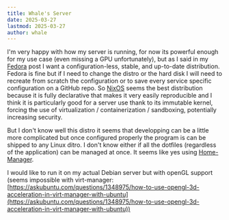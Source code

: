 ```yaml
---
title: Whale's Server
date: 2025-03-27
lastmod: 2025-03-27
author: whale
---
```

I'm very happy with how my server is running, for now its powerful enough for my use case (even missing a GPU unfortunately), but as I said in my [Fedora](/content/posts/Fedora.md) post I want a configuration-less, stable, and up-to-date distribution. Fedora is fine but if I need to change the distro or the hard disk I will need to recreate from scratch the configuration or to save every service specific configuration on a GitHub repo. So [NixOS]() seems the best distribution because it is fully declarative that makes it very easily reproducible and I think it is particularly good for a server use thank to its immutable kernel, forcing the use of virtualization / containerization / sandboxing, potentially increasing security.

But I don't know well this distro it seems that developping can be a little more complicated but once configured properly the program is can be shipped to any Linux ditro. I don't know either if all the dotfiles (regardless of the application) can be managed at once. It seems like yes using [Home-Manager](https://nixos.wiki/wiki/Home_Manager).

I would like to run it on my actual Debian server but with openGL support (seems impossible with virt-manager: [https://askubuntu.com/questions/1348975/how-to-use-opengl-3d-acceleration-in-virt-manager-with-ubuntu](https://askubuntu.com/questions/1348975/how-to-use-opengl-3d-acceleration-in-virt-manager-with-ubuntu))
